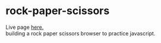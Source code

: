 # rock-paper-scissors
Live page <a href="https://pafestivo.github.io/rock-paper-scissors/">here.</a><br>
building a rock paper scissors browser to practice javascript.<br>

